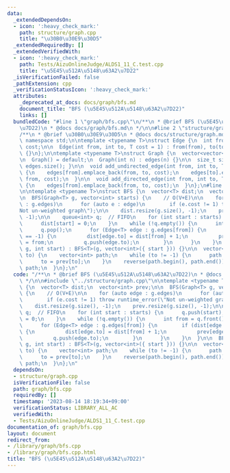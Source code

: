 ```yaml
---
data:
  _extendedDependsOn:
  - icon: ':heavy_check_mark:'
    path: structure/graph.cpp
    title: "\u30B0\u30E9\u30D5"
  _extendedRequiredBy: []
  _extendedVerifiedWith:
  - icon: ':heavy_check_mark:'
    path: Tests/AizuOnlineJudge/ALDS1_11_C.test.cpp
    title: "\u5E45\u512A\u5148\u63A2\u7D22"
  _isVerificationFailed: false
  _pathExtension: cpp
  _verificationStatusIcon: ':heavy_check_mark:'
  attributes:
    _deprecated_at_docs: docs/graph/bfs.md
    document_title: "BFS (\u5E45\u512A\u5148\u63A2\u7D22)"
    links: []
  bundledCode: "#line 1 \"graph/bfs.cpp\"\n/**\n * @brief BFS (\u5E45\u512A\u5148\u63A2\
    \u7D22)\n * @docs docs/graph/bfs.md\n */\n\n#line 2 \"structure/graph.cpp\"\n\n\
    /**\n * @brief \u30B0\u30E9\u30D5\n * @docs docs/structure/graph.md\n */\n\nusing\
    \ namespace std;\n\ntemplate <typename T>\nstruct Edge {\n  int from, to;\n  T\
    \ cost;\n\n  Edge(int from, int to, T cost = 1) : from(from), to(to), cost(cost)\
    \ {}\n};\n\ntemplate <typename T>\nstruct Graph {\n  vector<vector<Edge<T>>> edges;\n\
    \n  Graph() = default;\n  Graph(int n) : edges(n) {}\n\n  size_t size() { return\
    \ edges.size(); }\n\n  void add_undirected_edge(int from, int to, T cost = 1)\
    \ {\n    edges[from].emplace_back(from, to, cost);\n    edges[to].emplace_back(to,\
    \ from, cost);\n  }\n\n  void add_directed_edge(int from, int to, T cost = 1)\
    \ {\n    edges[from].emplace_back(from, to, cost);\n  }\n};\n#line 7 \"graph/bfs.cpp\"\
    \n\ntemplate <typename T>\nstruct BFS {\n  vector<T> dist;\n  vector<int> prev;\n\
    \n  BFS(Graph<T> g, vector<int> starts) {\n    // O(V+E)\n\n    for (auto edge\
    \ : g.edges)\n      for (auto e : edge)\n        if (e.cost != 1) throw runtime_error(\"\
    Not un-weighted graph\");\n\n    dist.resize(g.size(), -1);\n    prev.resize(g.size(),\
    \ -1);\n\n    queue<int> q;  // FIFO\n    for (int start : starts) {\n      q.push(start);\n\
    \      dist[start] = 0;\n    }\n    while (!q.empty()) {\n      int from = q.front();\n\
    \      q.pop();\n      for (Edge<T> edge : g.edges[from]) {\n        if (dist[edge.to]\
    \ == -1) {\n          dist[edge.to] = dist[from] + 1;\n          prev[edge.to]\
    \ = from;\n          q.push(edge.to);\n        }\n      }\n    }\n  }\n\n  BFS(Graph<T>\
    \ g, int start) : BFS<T>(g, vector<int>({ start })) {}\n\n  vector<int> path(int\
    \ to) {\n    vector<int> path;\n    while (to != -1) {\n      path.push_back(to);\n\
    \      to = prev[to];\n    }\n    reverse(path.begin(), path.end());\n    return\
    \ path;\n  }\n};\n"
  code: "/**\n * @brief BFS (\u5E45\u512A\u5148\u63A2\u7D22)\n * @docs docs/graph/bfs.md\n\
    \ */\n\n#include \"../structure/graph.cpp\"\n\ntemplate <typename T>\nstruct BFS\
    \ {\n  vector<T> dist;\n  vector<int> prev;\n\n  BFS(Graph<T> g, vector<int> starts)\
    \ {\n    // O(V+E)\n\n    for (auto edge : g.edges)\n      for (auto e : edge)\n\
    \        if (e.cost != 1) throw runtime_error(\"Not un-weighted graph\");\n\n\
    \    dist.resize(g.size(), -1);\n    prev.resize(g.size(), -1);\n\n    queue<int>\
    \ q;  // FIFO\n    for (int start : starts) {\n      q.push(start);\n      dist[start]\
    \ = 0;\n    }\n    while (!q.empty()) {\n      int from = q.front();\n      q.pop();\n\
    \      for (Edge<T> edge : g.edges[from]) {\n        if (dist[edge.to] == -1)\
    \ {\n          dist[edge.to] = dist[from] + 1;\n          prev[edge.to] = from;\n\
    \          q.push(edge.to);\n        }\n      }\n    }\n  }\n\n  BFS(Graph<T>\
    \ g, int start) : BFS<T>(g, vector<int>({ start })) {}\n\n  vector<int> path(int\
    \ to) {\n    vector<int> path;\n    while (to != -1) {\n      path.push_back(to);\n\
    \      to = prev[to];\n    }\n    reverse(path.begin(), path.end());\n    return\
    \ path;\n  }\n};\n"
  dependsOn:
  - structure/graph.cpp
  isVerificationFile: false
  path: graph/bfs.cpp
  requiredBy: []
  timestamp: '2023-08-14 18:19:34+09:00'
  verificationStatus: LIBRARY_ALL_AC
  verifiedWith:
  - Tests/AizuOnlineJudge/ALDS1_11_C.test.cpp
documentation_of: graph/bfs.cpp
layout: document
redirect_from:
- /library/graph/bfs.cpp
- /library/graph/bfs.cpp.html
title: "BFS (\u5E45\u512A\u5148\u63A2\u7D22)"
---
```

